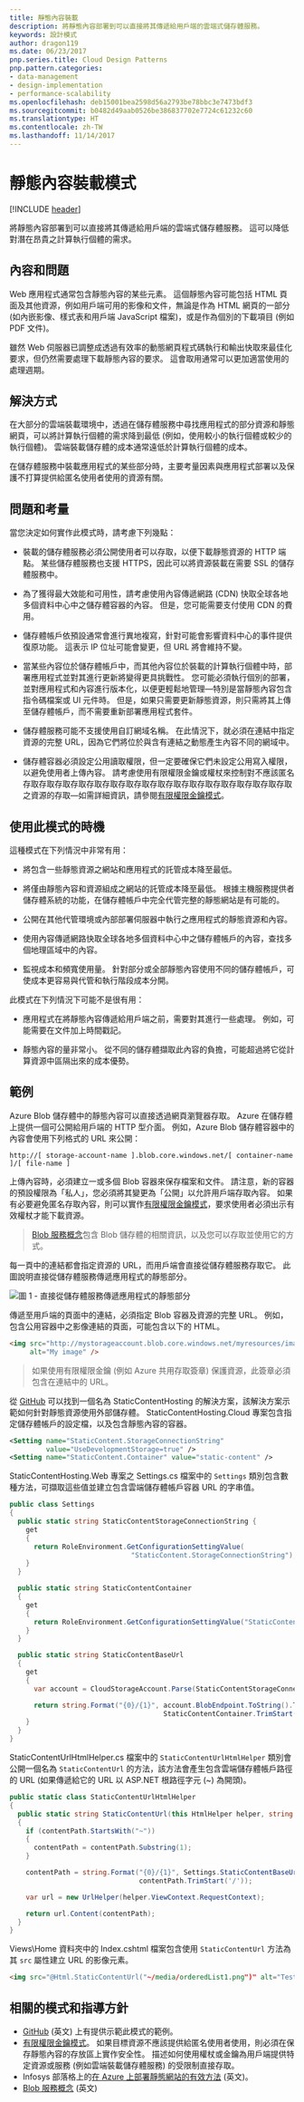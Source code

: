 ```yaml
---
title: 靜態內容裝載
description: 將靜態內容部署到可以直接將其傳遞給用戶端的雲端式儲存體服務。
keywords: 設計模式
author: dragon119
ms.date: 06/23/2017
pnp.series.title: Cloud Design Patterns
pnp.pattern.categories:
- data-management
- design-implementation
- performance-scalability
ms.openlocfilehash: deb15001bea2598d56a2793be78bbc3e7473bdf3
ms.sourcegitcommit: b0482d49aab0526be386837702e7724c61232c60
ms.translationtype: HT
ms.contentlocale: zh-TW
ms.lasthandoff: 11/14/2017
---
```

# <a name="static-content-hosting-pattern"></a>靜態內容裝載模式

[!INCLUDE [header](../_includes/header.md)]

將靜態內容部署到可以直接將其傳遞給用戶端的雲端式儲存體服務。 這可以降低對潛在昂貴之計算執行個體的需求。

## <a name="context-and-problem"></a>內容和問題

Web 應用程式通常包含靜態內容的某些元素。 這個靜態內容可能包括 HTML 頁面及其他資源，例如用戶端可用的影像和文件，無論是作為 HTML 網頁的一部分 (如內嵌影像、樣式表和用戶端 JavaScript 檔案)，或是作為個別的下載項目 (例如 PDF 文件)。

雖然 Web 伺服器已調整成透過有效率的動態網頁程式碼執行和輸出快取來最佳化要求，但仍然需要處理下載靜態內容的要求。 這會取用通常可以更加適當使用的處理週期。

## <a name="solution"></a>解決方式

在大部分的雲端裝載環境中，透過在儲存體服務中尋找應用程式的部分資源和靜態網頁，可以將計算執行個體的需求降到最低 (例如，使用較小的執行個體或較少的執行個體)。 雲端裝載儲存體的成本通常遠低於計算執行個體的成本。

在儲存體服務中裝載應用程式的某些部分時，主要考量因素與應用程式部署以及保護不打算提供給匿名使用者使用的資源有關。

## <a name="issues-and-considerations"></a>問題和考量

當您決定如何實作此模式時，請考慮下列幾點：

- 裝載的儲存體服務必須公開使用者可以存取，以便下載靜態資源的 HTTP 端點。 某些儲存體服務也支援 HTTPS，因此可以將資源裝載在需要 SSL 的儲存體服務中。

- 為了獲得最大效能和可用性，請考慮使用內容傳遞網路 (CDN) 快取全球各地多個資料中心中之儲存體容器的內容。 但是，您可能需要支付使用 CDN 的費用。

- 儲存體帳戶依預設通常會進行異地複寫，針對可能會影響資料中心的事件提供復原功能。 這表示 IP 位址可能會變更，但 URL 將會維持不變。

- 當某些內容位於儲存體帳戶中，而其他內容位於裝載的計算執行個體中時，部署應用程式並對其進行更新將變得更具挑戰性。 您可能必須執行個別的部署，並對應用程式和內容進行版本化，以便更輕鬆地管理&mdash;特別是當靜態內容包含指令碼檔案或 UI 元件時。 但是，如果只需要更新靜態資源，則只需將其上傳至儲存體帳戶，而不需要重新部署應用程式套件。

- 儲存體服務可能不支援使用自訂網域名稱。 在此情況下，就必須在連結中指定資源的完整 URL，因為它們將位於與含有連結之動態產生內容不同的網域中。

- 儲存體容器必須設定公用讀取權限，但一定要確保它們未設定公用寫入權限，以避免使用者上傳內容。 請考慮使用有限權限金鑰或權杖來控制對不應該匿名存取存取存取存取存取存取存取存取存取存取存取存取存取存取存取存取存取之資源的存取&mdash;如需詳細資訊，請參閱[有限權限金鑰模式](valet-key.md)。

## <a name="when-to-use-this-pattern"></a>使用此模式的時機

這種模式在下列情況中非常有用：

- 將包含一些靜態資源之網站和應用程式的託管成本降至最低。

- 將僅由靜態內容和資源組成之網站的託管成本降至最低。 根據主機服務提供者儲存體系統的功能，在儲存體帳戶中完全代管完整的靜態網站是有可能的。

- 公開在其他代管環境或內部部署伺服器中執行之應用程式的靜態資源和內容。

- 使用內容傳遞網路快取全球各地多個資料中心中之儲存體帳戶的內容，查找多個地理區域中的內容。

- 監視成本和頻寬使用量。 針對部分或全部靜態內容使用不同的儲存體帳戶，可使成本更容易與代管和執行階段成本分開。

此模式在下列情況下可能不是很有用：

- 應用程式在將靜態內容傳遞給用戶端之前，需要對其進行一些處理。 例如，可能需要在文件加上時間戳記。

- 靜態內容的量非常小。 從不同的儲存體擷取此內容的負擔，可能超過將它從計算資源中區隔出來的成本優勢。

## <a name="example"></a>範例

Azure Blob 儲存體中的靜態內容可以直接透過網頁瀏覽器存取。 Azure 在儲存體上提供一個可公開給用戶端的 HTTP 型介面。 例如，Azure Blob 儲存體容器中的內容會使用下列格式的 URL 來公開：

`http://[ storage-account-name ].blob.core.windows.net/[ container-name ]/[ file-name ]`


上傳內容時，必須建立一或多個 Blob 容器來保存檔案和文件。 請注意，新的容器的預設權限為「私人」，您必須將其變更為「公開」以允許用戶端存取內容。 如果有必要避免匿名存取內容，則可以實作[有限權限金鑰模式](valet-key.md)，要求使用者必須出示有效權杖才能下載資源。

> [Blob 服務概念](https://msdn.microsoft.com/library/azure/dd179376.aspx)包含 Blob 儲存體的相關資訊，以及您可以存取並使用它的方式。

每一頁中的連結都會指定資源的 URL，而用戶端會直接從儲存體服務存取它。 此圖說明直接從儲存體服務傳遞應用程式的靜態部分。

![圖 1 - 直接從儲存體服務傳遞應用程式的靜態部分](./_images/static-content-hosting-pattern.png)


傳遞至用戶端的頁面中的連結，必須指定 Blob 容器及資源的完整 URL。 例如，包含公用容器中之影像連結的頁面，可能包含以下的 HTML。

```html
<img src="http://mystorageaccount.blob.core.windows.net/myresources/image1.png"
     alt="My image" />
```

> 如果使用有限權限金鑰 (例如 Azure 共用存取簽章) 保護資源，此簽章必須包含在連結中的 URL。

從 [GitHub](https://github.com/mspnp/cloud-design-patterns/tree/master/static-content-hosting) 可以找到一個名為 StaticContentHosting 的解決方案，該解決方案示範如何針對靜態資源使用外部儲存體。 StaticContentHosting.Cloud 專案包含指定儲存體帳戶的設定檔，以及包含靜態內容的容器。

```xml
<Setting name="StaticContent.StorageConnectionString"
         value="UseDevelopmentStorage=true" />
<Setting name="StaticContent.Container" value="static-content" />
```

StaticContentHosting.Web 專案之 Settings.cs 檔案中的 `Settings` 類別包含數種方法，可擷取這些值並建立包含雲端儲存體帳戶容器 URL 的字串值。

```csharp
public class Settings
{
  public static string StaticContentStorageConnectionString {
    get
    {
      return RoleEnvironment.GetConfigurationSettingValue(
                              "StaticContent.StorageConnectionString");
    }
  }

  public static string StaticContentContainer
  {
    get
    {
      return RoleEnvironment.GetConfigurationSettingValue("StaticContent.Container");
    }
  }

  public static string StaticContentBaseUrl
  {
    get
    {
      var account = CloudStorageAccount.Parse(StaticContentStorageConnectionString);

      return string.Format("{0}/{1}", account.BlobEndpoint.ToString().TrimEnd('/'),
                                      StaticContentContainer.TrimStart('/'));
    }
  }
}
```

StaticContentUrlHtmlHelper.cs 檔案中的 `StaticContentUrlHtmlHelper` 類別會公開一個名為 `StaticContentUrl` 的方法，該方法會產生包含雲端儲存體帳戶路徑的 URL (如果傳遞給它的 URL 以 ASP.NET 根路徑字元 (~) 為開頭)。

```csharp
public static class StaticContentUrlHtmlHelper
{
  public static string StaticContentUrl(this HtmlHelper helper, string contentPath)
  {
    if (contentPath.StartsWith("~"))
    {
      contentPath = contentPath.Substring(1);
    }

    contentPath = string.Format("{0}/{1}", Settings.StaticContentBaseUrl.TrimEnd('/'),
                                contentPath.TrimStart('/'));

    var url = new UrlHelper(helper.ViewContext.RequestContext);

    return url.Content(contentPath);
  }
}
```

Views\Home 資料夾中的 Index.cshtml 檔案包含使用 `StaticContentUrl` 方法為其 `src` 屬性建立 URL 的影像元素。

```html
<img src="@Html.StaticContentUrl("~/media/orderedList1.png")" alt="Test Image" />
```

## <a name="related-patterns-and-guidance"></a>相關的模式和指導方針

- [GitHub](https://github.com/mspnp/cloud-design-patterns/tree/master/static-content-hosting) \(英文\) 上有提供示範此模式的範例。
- [有限權限金鑰模式](valet-key.md)。 如果目標資源不應該提供給匿名使用者使用，則必須在保存靜態內容的存放區上實作安全性。 描述如何使用權杖或金鑰為用戶端提供特定資源或服務 (例如雲端裝載儲存體服務) 的受限制直接存取。
- Infosys 部落格上的[在 Azure 上部署靜態網站的有效方法](http://www.infosysblogs.com/microsoft/2010/06/an_efficient_way_of_deploying.html) \(英文\)。
- [Blob 服務概念](https://msdn.microsoft.com/library/azure/dd179376.aspx) \(英文\)
